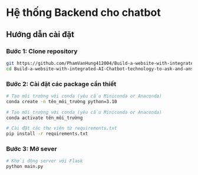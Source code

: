 # Hệ thống Backend cho chatbot
## Hướng dẫn cài đặt
### Bước 1: Clone repository
```bash
git https://github.com/PhamVanHung412004/Build-a-website-with-integrated-AI-Chatbot-technology-to-ask-and-answer-questions-about-the-school.git
cd Build-a-website-with-integrated-AI-Chatbot-technology-to-ask-and-answer-questions-about-the-school
```

### Bước 2: Cài đặt các package cần thiết
```bash
# Tạo môi trường với conda (yêu cầu Miniconda or Anaconda)
conda create -n tên_môi_trường python=3.10
```
```bash
# Tạo môi trường với conda (yêu cầu Miniconda or Anaconda)
conda activate tên_môi_trường
```
```bash
# Cài đặt các thư viện từ requirements.txt
pip install -r requirements.txt
```

### Bước 3: Mở sever
```bash
# Khởi dộng server với Flask
python main.py
```